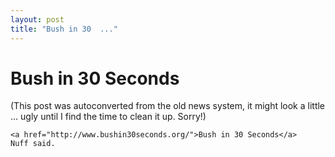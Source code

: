 ```yaml
---
layout: post
title: "Bush in 30  ..."
---
```

<h1>Bush in 30 Seconds</h1>
(This post was autoconverted from the old news system,
it might look a little ... ugly until I find the time
to clean it up.
Sorry!)

    <a href="http://www.bushin30seconds.org/">Bush in 30 Seconds</a>
    Nuff said.
    
    

